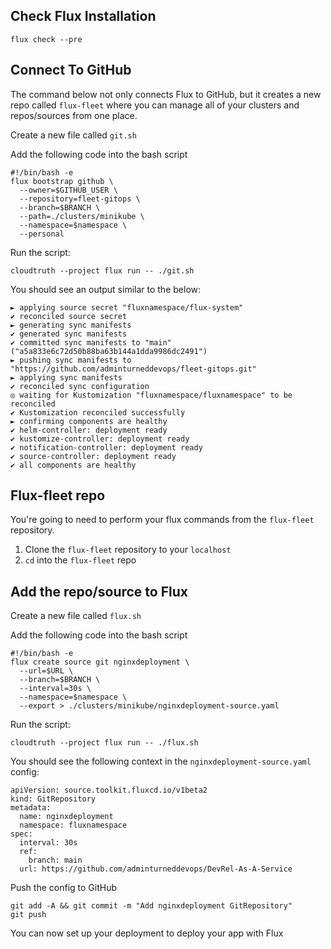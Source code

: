 ## Check Flux Installation
  `flux check --pre`

## Connect To GitHub

The command below not only connects Flux to GitHub, but it creates a new repo called `flux-fleet` where you can manage all of your clusters and repos/sources from one place.

Create a new file called `git.sh`


Add the following code into the bash script
```
#!/bin/bash -e
flux bootstrap github \
  --owner=$GITHUB_USER \
  --repository=fleet-gitops \
  --branch=$BRANCH \
  --path=./clusters/minikube \
  --namespace=$namespace \
  --personal
```

Run the script:
```
cloudtruth --project flux run -- ./git.sh
```

You should see an output similar to the below:
```
► applying source secret "fluxnamespace/flux-system"
✔ reconciled source secret
► generating sync manifests
✔ generated sync manifests
✔ committed sync manifests to "main" ("a5a833e6c72d50b88ba63b144a1dda9986dc2491")
► pushing sync manifests to "https://github.com/adminturneddevops/fleet-gitops.git"
► applying sync manifests
✔ reconciled sync configuration
◎ waiting for Kustomization "fluxnamespace/fluxnamespace" to be reconciled
✔ Kustomization reconciled successfully
► confirming components are healthy
✔ helm-controller: deployment ready
✔ kustomize-controller: deployment ready
✔ notification-controller: deployment ready
✔ source-controller: deployment ready
✔ all components are healthy
```

## Flux-fleet repo

You're going to need to perform your flux commands from the `flux-fleet` repository.

1. Clone the `flux-fleet` repository to your `localhost`
2. `cd` into the `flux-fleet` repo


## Add the repo/source to Flux
Create a new file called `flux.sh`

Add the following code into the bash script
```
#!/bin/bash -e
flux create source git nginxdeployment \
  --url=$URL \
  --branch=$BRANCH \
  --interval=30s \
  --namespace=$namespace \
  --export > ./clusters/minikube/nginxdeployment-source.yaml
```

Run the script:
```
cloudtruth --project flux run -- ./flux.sh
```

You should see the following context in the `nginxdeployment-source.yaml` config:

```
apiVersion: source.toolkit.fluxcd.io/v1beta2
kind: GitRepository
metadata:
  name: nginxdeployment
  namespace: fluxnamespace
spec:
  interval: 30s
  ref:
    branch: main
  url: https://github.com/adminturneddevops/DevRel-As-A-Service
```

Push the config to GitHub
```
git add -A && git commit -m "Add nginxdeployment GitRepository"
git push
```

You can now set up your deployment to deploy your app with Flux
